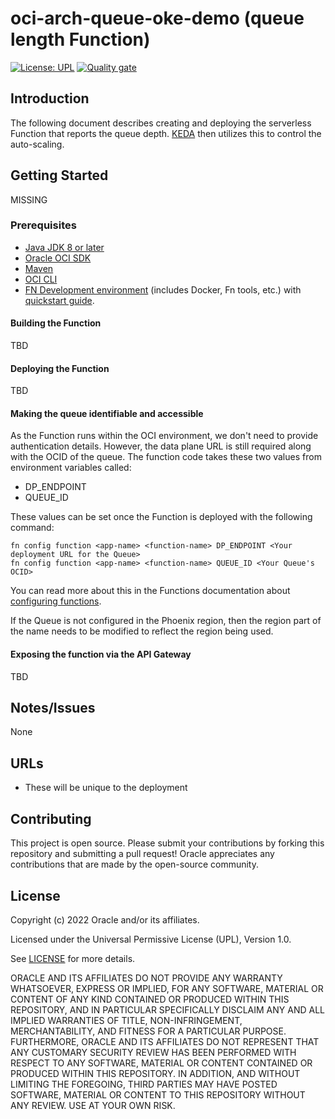 # oci-arch-queue-oke-demo (queue length Function)

[![License: UPL](https://img.shields.io/badge/license-UPL-green)](https://img.shields.io/badge/license-UPL-green) [![Quality gate](https://sonarcloud.io/api/project_badges/quality_gate?project=oracle-devrel_oci-arch-queue-oke-demo)](https://sonarcloud.io/dashboard?id=oracle-devrel_oci-arch-queue-oke-demo)

## Introduction

The following document describes creating and deploying the serverless Function that reports the queue depth. [KEDA](https://keda.sh/) then utilizes this to control the auto-scaling.

## Getting Started

MISSING

### Prerequisites

- [Java JDK 8 or later](https://www.oracle.com/java/technologies/downloads/)
- [Oracle OCI SDK](https://docs.oracle.com/en-us/iaas/Content/API/SDKDocs/javasdk.htm)
- [Maven](https://maven.apache.org/download.cgi)
- [OCI CLI](https://docs.oracle.com/en-us/iaas/Content/API/Concepts/cliconcepts.htm)
- [FN Development environment](https://docs.oracle.com/en-us/iaas/Content/Functions/Tasks/functionsconfiguringclient.htm) (includes Docker, Fn tools, etc.)  with [quickstart guide](https://docs.oracle.com/en-us/iaas/Content/Functions/Tasks/functionsquickstartlocalhost.htm).



#### Building the Function

TBD

#### Deploying the Function

TBD

#### Making the queue identifiable and accessible

As the Function runs within the OCI environment, we don't need to provide authentication details. However, the data plane URL is still required along with the OCID of the queue. The function code takes these two values from environment variables called:

- DP_ENDPOINT
- QUEUE_ID

These values can be set once the Function is deployed with the following command:

```
fn config function <app-name> <function-name> DP_ENDPOINT <Your deployment URL for the Queue>
fn config function <app-name> <function-name> QUEUE_ID <Your Queue's OCID>
```

You can read more about this in the Functions documentation about [configuring functions](https://docs.oracle.com/en-us/iaas/Content/Functions/Tasks/functionspassingconfigparams.htm).

If the Queue is not configured in the Phoenix region, then the region part of the name needs to be modified to reflect the region being used.

#### Exposing the function via the API Gateway

TBD

## Notes/Issues

None

## URLs

* These will be unique to the deployment

## Contributing

This project is open source.  Please submit your contributions by forking this repository and submitting a pull request!  Oracle appreciates any contributions that are made by the open-source community.

## License

Copyright (c) 2022 Oracle and/or its affiliates.

Licensed under the Universal Permissive License (UPL), Version 1.0.

See [LICENSE](LICENSE) for more details.

ORACLE AND ITS AFFILIATES DO NOT PROVIDE ANY WARRANTY WHATSOEVER, EXPRESS OR IMPLIED, FOR ANY SOFTWARE, MATERIAL OR CONTENT OF ANY KIND CONTAINED OR PRODUCED WITHIN THIS REPOSITORY, AND IN PARTICULAR SPECIFICALLY DISCLAIM ANY AND ALL IMPLIED WARRANTIES OF TITLE, NON-INFRINGEMENT, MERCHANTABILITY, AND FITNESS FOR A PARTICULAR PURPOSE.  FURTHERMORE, ORACLE AND ITS AFFILIATES DO NOT REPRESENT THAT ANY CUSTOMARY SECURITY REVIEW HAS BEEN PERFORMED WITH RESPECT TO ANY SOFTWARE, MATERIAL OR CONTENT CONTAINED OR PRODUCED WITHIN THIS REPOSITORY. IN ADDITION, AND WITHOUT LIMITING THE FOREGOING, THIRD PARTIES MAY HAVE POSTED SOFTWARE, MATERIAL OR CONTENT TO THIS REPOSITORY WITHOUT ANY REVIEW. USE AT YOUR OWN RISK. 